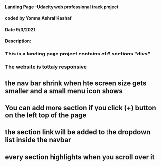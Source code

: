#### Landing Page -Udacity web professional track project
#### coded by Yomna Ashraf Kashaf
#### Date 9/3/2021 


#### Description:
### This is a landing page project contains of 6 sections "divs" 
### The website is tottaly responsive 
## the nav bar shrink when hte screen size gets smaller and a small menu icon shows
## You can add more section if you click (+) button on the left top of the page
## the section link will be added to the dropdown list inside the navbar
## every section highlights when you scroll over it

